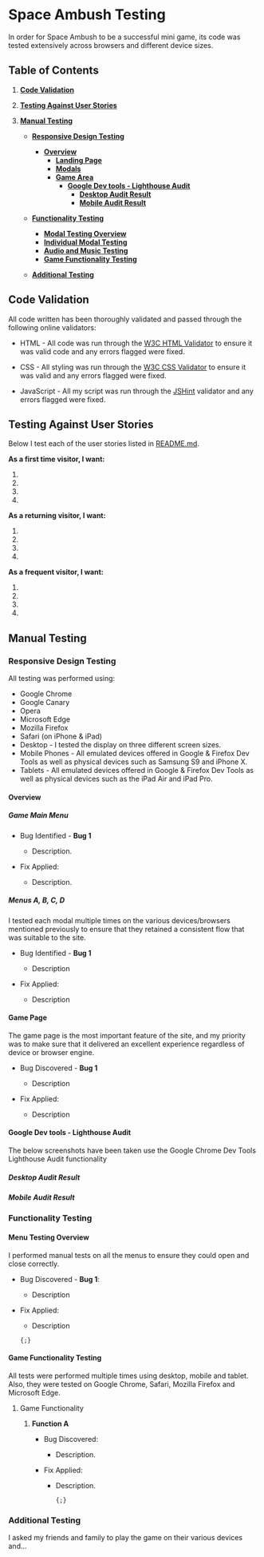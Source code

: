 # Space Ambush Testing

In order for Space Ambush to be a successful mini game, its code was tested extensively across browsers and different device sizes.

## Table of Contents

1. [**Code Validation**](#code-validation)

2. [**Testing Against User Stories**](#testing-against-user-stories)

3. [**Manual Testing**](#manual-testing)
    - [**Responsive Design Testing**](#responsive-design-testing)
        - [**Overview**](#overview)
            - [**Landing Page**](#landing-page)
            - [**Modals**](#modals)
            - [**Game Area**](#game-area)
                - [**Google Dev tools - Lighthouse Audit**](#google-dev-tools---lighthouse-audit)
                    - [**Desktop Audit Result**](#desktop-audit-result)
                    - [**Mobile Audit Result**](#mobile-audit-result)

    - [**Functionality Testing**](#functionality-testing)
        - [**Modal Testing Overview**](#overview)
        - [**Individual Modal Testing**](#individual-modal-testing)
        - [**Audio and Music Testing**](#audio-and-music-testing)
        - [**Game Functionality Testing**](#game-functionality-testing)
    - [**Additional Testing**](#additional-testing)

## Code Validation

All code written has been thoroughly validated and passed through the following online validators:

- HTML - All code was run through the [W3C HTML Validator](https://validator.w3.org/) to ensure it was valid code and any errors flagged were fixed.

- CSS - All styling was run through the [W3C CSS Validator](https://jigsaw.w3.org/css-validator/) to ensure it was valid and any errors flagged were fixed.

- JavaScript - All my script was run through the [JSHint](https://jshint.com/) validator and any errors flagged were fixed.

## Testing Against User Stories

Below I test each of the user stories listed in [README.md](https://github.com/DaithShan).

**As a first time visitor, I want:**

1. 
2. 
3. 
4. 

**As a returning visitor, I want:**

1. 
2. 
3. 
4. 

**As a frequent visitor, I want:**

1. 
2. 
3. 
4. 



## Manual Testing


### Responsive Design Testing

All testing was performed using:

- Google Chrome
- Google Canary
- Opera
- Microsoft Edge
- Mozilla Firefox
- Safari (on iPhone & iPad)
- Desktop - I tested the display on three different screen sizes.
- Mobile Phones - All emulated devices offered in Google & Firefox Dev Tools as well as physical devices such as Samsung S9 and iPhone X.
- Tablets - All emulated devices offered in Google & Firefox Dev Tools as well as physical devices such as the iPad Air and iPad Pro.

#### Overview

##### Game Main Menu

  - Bug Identified - **Bug 1**

    - Description.

  - Fix Applied:

    - Description.

##### Menus A, B, C, D

I tested each modal multiple times on the various devices/browsers mentioned previously to ensure that they retained a consistent flow that was suitable to the site.

- Bug Identified - **Bug 1**

  - Description

- Fix Applied:

  - Description

#### Game Page

The game page is the most important feature of the site, and my priority was to make sure that it delivered an excellent experience regardless of device or browser engine.

- Bug Discovered - **Bug 1**

  - Description

- Fix Applied:

  - Description 

#### Google Dev tools - Lighthouse Audit

The below screenshots have been taken use the Google Chrome Dev Tools Lighthouse Audit functionality 

##### Desktop Audit Result

##### Mobile Audit Result

### Functionality Testing

#### Menu Testing Overview

I performed manual tests on all the menus to ensure they could open and close correctly. 

- Bug Discovered - **Bug 1**:

     - Description

- Fix Applied:

    - Description

    ```
    {;}
    ```


#### Game Functionality Testing

All tests were performed multiple times using desktop, mobile and tablet. Also, they were tested on Google Chrome, Safari, Mozilla Firefox and Microsoft Edge.

1. Game Functionality

    1. **Function A**

        - Bug Discovered:

            - Description.

        - Fix Applied:

            - Description.

                ```
                {;}
                ```


### Additional Testing

I asked my friends and family to play the game on their various devices and...